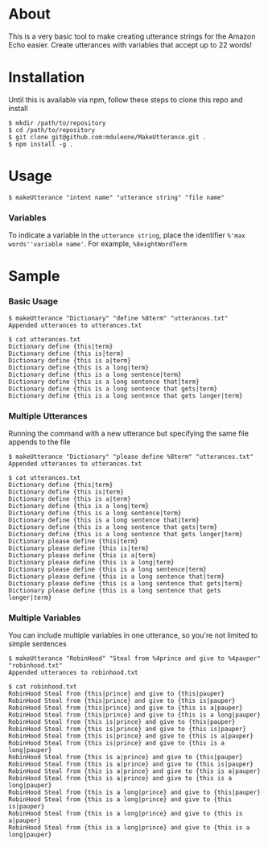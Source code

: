 # About

This is a very basic tool to make creating utterance strings for the Amazon Echo easier. Create utterances with variables that accept up to 22 words!

# Installation
Until this is available via npm, follow these steps to clone this repo and install
```
$ mkdir /path/to/repository
$ cd /path/to/repository
$ git clone git@github.com:mduleone/MakeUtterance.git .
$ npm install -g .
```

# Usage

```
$ makeUtterance "intent name" "utterance string" "file name"
```
### Variables
To indicate a variable in the `utterance string`, place the identifier `%'max words''variable name'`.
For example, `%8eightWordTerm`

# Sample
### Basic Usage
```
$ makeUtterance "Dictionary" "define %8term" "utterances.txt"
Appended utterances to utterances.txt

$ cat utterances.txt
Dictionary define {this|term}
Dictionary define {this is|term}
Dictionary define {this is a|term}
Dictionary define {this is a long|term}
Dictionary define {this is a long sentence|term}
Dictionary define {this is a long sentence that|term}
Dictionary define {this is a long sentence that gets|term}
Dictionary define {this is a long sentence that gets longer|term}
```
### Multiple Utterances
Running the command with a new utterance but specifying the same file appends to the file
```
$ makeUtterance "Dictionary" "please define %8term" "utterances.txt"
Appended utterances to utterances.txt

$ cat utterances.txt
Dictionary define {this|term}
Dictionary define {this is|term}
Dictionary define {this is a|term}
Dictionary define {this is a long|term}
Dictionary define {this is a long sentence|term}
Dictionary define {this is a long sentence that|term}
Dictionary define {this is a long sentence that gets|term}
Dictionary define {this is a long sentence that gets longer|term}
Dictionary please define {this|term}
Dictionary please define {this is|term}
Dictionary please define {this is a|term}
Dictionary please define {this is a long|term}
Dictionary please define {this is a long sentence|term}
Dictionary please define {this is a long sentence that|term}
Dictionary please define {this is a long sentence that gets|term}
Dictionary please define {this is a long sentence that gets longer|term}
```
### Multiple Variables
You can include multiple variables in one utterance, so you're not limited to simple sentences

```
$ makeUtterance "RobinHood" "Steal from %4prince and give to %4pauper" "robinhood.txt"
Appended utterances to robinhood.txt

$ cat robinhood.txt
RobinHood Steal from {this|prince} and give to {this|pauper}
RobinHood Steal from {this|prince} and give to {this is|pauper}
RobinHood Steal from {this|prince} and give to {this is a|pauper}
RobinHood Steal from {this|prince} and give to {this is a long|pauper}
RobinHood Steal from {this is|prince} and give to {this|pauper}
RobinHood Steal from {this is|prince} and give to {this is|pauper}
RobinHood Steal from {this is|prince} and give to {this is a|pauper}
RobinHood Steal from {this is|prince} and give to {this is a long|pauper}
RobinHood Steal from {this is a|prince} and give to {this|pauper}
RobinHood Steal from {this is a|prince} and give to {this is|pauper}
RobinHood Steal from {this is a|prince} and give to {this is a|pauper}
RobinHood Steal from {this is a|prince} and give to {this is a long|pauper}
RobinHood Steal from {this is a long|prince} and give to {this|pauper}
RobinHood Steal from {this is a long|prince} and give to {this is|pauper}
RobinHood Steal from {this is a long|prince} and give to {this is a|pauper}
RobinHood Steal from {this is a long|prince} and give to {this is a long|pauper}
```